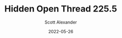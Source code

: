 ---
layout: podcast
title: "Hidden Open Thread 225.5"
author: Scott Alexander
description: https://astralcodexten.substack.com/p/hidden-open-thread-2255
date: 2022-05-26
length: 35628
duration: 9
guid: hidden-open-thread-2255
---